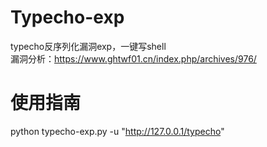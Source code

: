 # Typecho-exp
typecho反序列化漏洞exp，一键写shell                                                                                                         
漏洞分析：https://www.ghtwf01.cn/index.php/archives/976/
# 使用指南
python typecho-exp.py -u "http://127.0.0.1/typecho"
